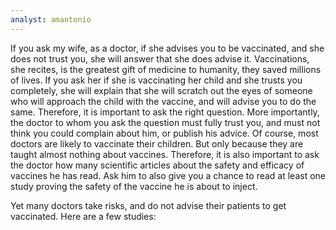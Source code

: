 ```yaml
---
analyst: amantonio
---
```


If you ask my wife, as a doctor, if she advises you to be vaccinated, and she does not trust you, she will answer that she does advise it. Vaccinations, she recites, is the greatest gift of medicine to humanity, they saved millions of lives.
If you ask her if she is vaccinating her child and she trusts you completely, she will explain that she will scratch out the eyes of someone who will approach the child with the vaccine, and will advise you to do the same.
Therefore, it is important to ask the right question. More importantly, the doctor to whom you ask the question must fully trust you, and must not think you could complain about him, or publish his advice.
Of course, most doctors are likely to vaccinate their children. But only because they are taught almost nothing about vaccines. Therefore, it is also important to ask the doctor how many scientific articles about the safety and efficacy of vaccines he has read. Ask him to also give you a chance to read at least one study proving the safety of the vaccine he is about to inject.

Yet many doctors take risks, and do not advise their patients to get vaccinated. Here are a few studies:

